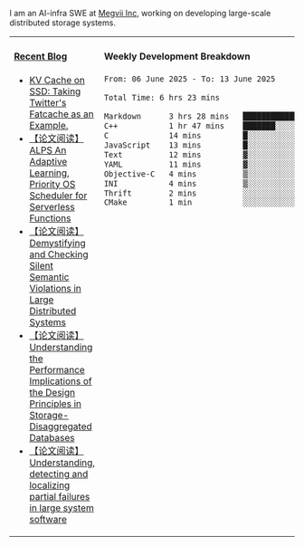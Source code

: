I am an AI-infra SWE at [Megvii Inc](https://en.megvii.com/), working on developing large-scale distributed storage systems.

<table width="960px">
<tr>
<td valign="top" width="50%">

#### <a href="https://www.kongjun18.me" target="_blank">Recent Blog</a>

<!-- BLOG-POST-LIST:START -->
- [KV Cache on SSD: Taking Twitter&#39;s Fatcache as an Example.](https://kongjun18.github.io/posts/kv-cache-on-disk-taking-twitters-fatcache-as-an-example/)
- [【论文阅读】ALPS An Adaptive Learning, Priority OS Scheduler for Serverless Functions](https://kongjun18.github.io/posts/alps-an-adaptive-learning-priority-os-scheduler-for-serverless-functions/)
- [【论文阅读】Demystifying and Checking Silent Semantic Violations in Large Distributed Systems](https://kongjun18.github.io/posts/demystifying-and-checking-silent-semantic-violations-in-large-distributed-systems/)
- [【论文阅读】Understanding the Performance Implications of the Design Principles in Storage-Disaggregated Databases](https://kongjun18.github.io/posts/understanding-the-performance-implications-of-the-design-principles-in-storage-disaggregated-databases/)
- [【论文阅读】Understanding, detecting and localizing partial failures in large system software](https://kongjun18.github.io/posts/understanding-detecting-and-localizing-partial-failures-in-large-system-software/)
<!-- BLOG-POST-LIST:END -->

</td>
<td valign="top" width="50%">

#### Weekly Development Breakdown

<!--START_SECTION:waka-->

```txt
From: 06 June 2025 - To: 13 June 2025

Total Time: 6 hrs 23 mins

Markdown      3 hrs 28 mins   █████████████▓░░░░░░░░░░░   54.51 %
C++           1 hr 47 mins    ███████░░░░░░░░░░░░░░░░░░   27.99 %
C             14 mins         █░░░░░░░░░░░░░░░░░░░░░░░░   03.69 %
JavaScript    13 mins         █░░░░░░░░░░░░░░░░░░░░░░░░   03.52 %
Text          12 mins         ▓░░░░░░░░░░░░░░░░░░░░░░░░   03.28 %
YAML          11 mins         ▓░░░░░░░░░░░░░░░░░░░░░░░░   03.11 %
Objective-C   4 mins          ▒░░░░░░░░░░░░░░░░░░░░░░░░   01.20 %
INI           4 mins          ▒░░░░░░░░░░░░░░░░░░░░░░░░   01.15 %
Thrift        2 mins          ░░░░░░░░░░░░░░░░░░░░░░░░░   00.56 %
CMake         1 min           ░░░░░░░░░░░░░░░░░░░░░░░░░   00.49 %
```

<!--END_SECTION:waka-->
</td>
</tr>

</table>
